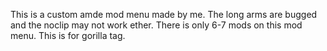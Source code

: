 This is a custom amde mod menu made by me.
The long arms are bugged and the noclip may not work ether.
There is only 6-7 mods on this mod menu.
This is for gorilla tag.
